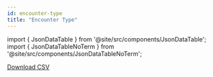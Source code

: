 ```yaml
---
id: encounter-type
title: "Encounter Type"
---
```


import { JsonDataTable } from '@site/src/components/JsonDataTable';
import { JsonDataTableNoTerm } from '@site/src/components/JsonDataTableNoTerm';

<JsonDataTableNoTerm  jsonPath="nodes.seed\.the_tuva_project\.terminology__encounter_type.columns" />

<a href="https://tuva-public-resources.s3.amazonaws.com/versioned_terminology/latest/encounter_type.csv_0_0_0.csv.gz">Download CSV</a>
